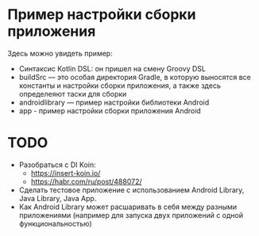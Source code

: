 # Пример настройки сборки приложения

Здесь можно увидеть пример:

- Синтаксис Kotlin DSL: он пришел на смену Groovy DSL
- buildSrc — это особая директория Gradle, в которую выносятся все константы и настройки сборки приложения, а также здесь определеяют таски для сборки
- androidlibrary — пример настройки библиотеки Android
- app - пример настройки сборки приложения Android

# TODO

- Разобраться с DI Koin: 
    - https://insert-koin.io/
    - https://habr.com/ru/post/488072/
- Сделать тестовое приложение с использованием Android Library, Java Library, Java App.
- Как Android Library может расшаривать в себя между разными приложениями (например для запуска двух приложений с одной функциональностью)